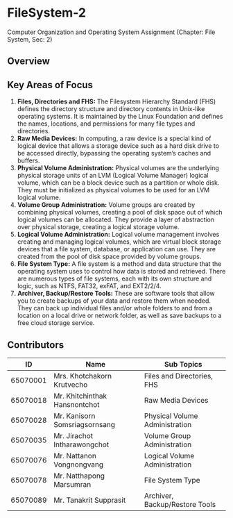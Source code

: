 # FileSystem-2

Computer Organization and Operating System Assignment (Chapter: File System, Sec: 2)

## Overview

## Key Areas of Focus
1. **Files, Directories and FHS:** The Filesystem Hierarchy Standard (FHS) defines the directory structure and directory contents in Unix-like operating systems. It is maintained by the Linux Foundation and defines the names, locations, and permissions for many file types and directories.
2. **Raw Media Devices:** In computing, a raw device is a special kind of logical device that allows a storage device such as a hard disk drive to be accessed directly, bypassing the operating system’s caches and buffers.
3. **Physical Volume Administration:** Physical volumes are the underlying physical storage units of an LVM (Logical Volume Manager) logical volume, which can be a block device such as a partition or whole disk. They must be initialized as physical volumes to be used for an LVM logical volume. 
4. **Volume Group Administration:**  Volume groups are created by combining physical volumes, creating a pool of disk space out of which logical volumes can be allocated. They provide a layer of abstraction over physical storage, creating a logical storage volume.
5. **Logical Volume Administration:** Logical volume management involves creating and managing logical volumes, which are virtual block storage devices that a file system, database, or application can use. They are created from the pool of disk space provided by volume groups.
6. **File System Type:** A file system is a method and data structure that the operating system uses to control how data is stored and retrieved. There are numerous types of file systems, each with its own structure and logic, such as NTFS, FAT32, exFAT, and EXT2/2/4.
7. **Archiver, Backup/Restore Tools:** These are software tools that allow you to create backups of your data and restore them when needed. They can back up individual files and/or whole folders to and from a location on a local drive or network folder, as well as save backups to a free cloud storage service.

## Contributors

| ID       | Name                          | Sub Topics                     |
|----------|-------------------------------|--------------------------------|
| 65070001 | Mrs. Khotchakorn Krutvecho    | Files and Directories, FHS     |
| 65070018 | Mr. Khitchinthak Hansnontchot | Raw Media Devices              |
| 65070028 | Mr. Kanisorn Somsriagsornsang | Physical Volume Administration |
| 65070035 | Mr. Jirachot Intharawongchot  | Volume Group Administration    |
| 65070076 | Mr. Nattanon Vongnongvang     | Logical Volume Administration  |
| 65070078 | Mr. Natthapong Marsumran      | File System Type               |
| 65070089 | Mr. Tanakrit Supprasit        | Archiver, Backup/Restore Tools |

## 
